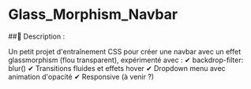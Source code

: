 ﻿# Glass_Morphism_Navbar

##📝 Description :

Un petit projet d'entraînement CSS pour créer une navbar avec un effet glassmorphism (flou transparent), expérimenté avec :
✔ backdrop-filter: blur()
✔ Transitions fluides et effets hover
✔ Dropdown menu avec animation d'opacité
✔ Responsive (à venir ?)
